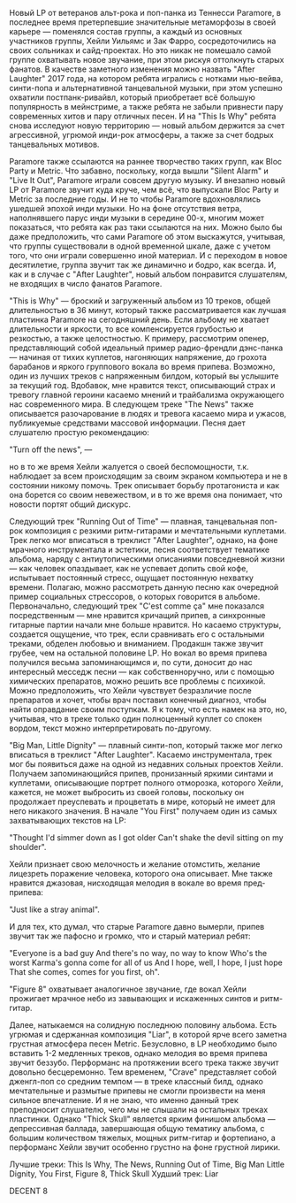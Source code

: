 Новый LP от ветеранов альт-рока и поп-панка из Теннесси Paramore, в последнее время претерпевшие значительные метаморфозы в своей карьере — поменялся состав группы, а каждый из основных участников группы, Хейли Уильямс и Зак Фарро, сосредоточились на своих сольниках и сайд-проектах. Но это никак не помешало самой группе охватывать новое звучание, при этом рискуя оттолкнуть старых фанатов. В качестве заметного изменения можно назвать "After Laughter" 2017 года, на котором ребята игрались с нотками нью-вейва, синти-попа и альтернативной танцевальной музыки, при этом успешно охватили постпанк-ривайвл, который приобретает всё большую популярность в мейнстриме, а также ребята не забыли привнести пару современных хитов и пару отличных песен. И на "This Is Why" ребята снова исследуют новую территорию — новый альбом держится за счет агрессивной, угрюмой инди-рок атмосферы, а также за счет бодрых танцевальных мотивов.

Paramore также ссылаются на раннее творчество таких групп, как Bloc Party и Metric. Что забавно, поскольку, когда вышли "Silent Alarm" и "Live It Out", Paramore играли совсем другую музыку. И внезапно новый LP от Paramore звучит куда круче, чем всё, что выпускали Bloc Party и Metric за последние годы. И не то чтобы Paramore вдохновлялись ушедшей эпохой инди музыки. Но на фоне отсутствия ветра, наполнявшего парус инди музыки в середине 00-х, многим может показаться, что ребята как раз таки ссылаются на них. Можно было бы даже предположить, что сами Paramore об этом выскажутся, учитывая, что группы существовали в одной временной шкале, даже с учетом того, что они играли совершенно иной материал. И с переходом в новое десятилетие, группа звучит так же динамично и бодро, как всегда. И, как и в случае с "After Laughter", новый альбом понравится слушателям, не входящих в число фанатов Paramore.

"This is Why" — броский и загруженный альбом из 10 треков, общей длительностью в 36 минут, который также рассматривается как лучшая пластинка Paramore на сегодняшний день. Если альбому не хватает длительности и яркости, то все компенсируется грубостью и резкостью, а также целостностью. К примеру, рассмотрим опенер, представляющий собой идеальный пример радио-френдли дэнс-панка — начиная от тихих куплетов, нагоняющих напряжение, до грохота барабанов и яркого группового вокала во время припева. Возможно, один из лучших треков с напряженным билдом, который вы услышите за текущий год. Вдобавок, мне нравится текст, описывающий страх и тревогу главной героини касаемо мнений и трайбализма окружающего нас современного мира. В следующем треке "The News" также описывается разочарование в людях и тревога касаемо мира и ужасов, публикуемые средствами массовой информации. Песня дает слушателю простую рекомендацию:

"Turn off the news", —

но в то же время Хейли жалуется о своей беспомощности, т.к. наблюдает за всем происходящим за своим экраном компьютера и не в состоянии никому помочь. Трек описывает борьбу протагониста и как она борется со своим невежеством, и в то же время она понимает, что новости портят общий дискурс.

Следующий трек "Running Out of Time" — плавная, танцевальная поп-рок композиция с резкими ритм-гитарами и мечтательными куплетами. Трек легко мог вписаться в треклист "After Laughter", однако, на фоне мрачного инструментала и эстетики, песня соответствует тематике альбома, наряду с антиутопическими описаниями повседневной жизни — как человек опаздывает, как не успевает допить свой кофе, испытывает постоянный стресс, ощущает постоянную нехватку времени. Полагаю, можно рассмотреть данную песню как очередной пример социальных стрессоров, о которых говорится в альбоме. Первоначально, следующий трек "C'est comme ça" мне показался посредственным — мне нравится кричащий припев, а синхронные гитарные партии начали мне больше нравится. Но касаемо структуры, создается ощущение, что трек, если сравнивать его с остальными треками, обделен любовью и вниманием. Продакшн также звучит грубее, чем на остальной половине LP. Но вокал во время припева получился весьма запоминающимся и, по сути, доносит до нас интересный месседж песни — как собственноручно, или с помощью химических препаратов, можно решить все проблемы с психикой. Можно предположить, что Хейли чувствует безразличие после препаратов и хочет, чтобы врач поставил конечный диагноз, чтобы найти оправдание своим поступкам. Я к тому, что есть намек на это, но, учитывая, что в треке только один полноценный куплет со спокен вордом, текст можно интерпретировать по-другому.

"Big Man, Little Dignity" — плавный синти-поп, который также мог легко вписаться в треклист "After Laughter". Касаемо инструментала, трек мог бы появиться даже на одной из недавних сольных проектов Хейли. Получаем запоминающийся припев, пронизанный яркими синтами и куплетами, описывающие портрет полного отморозка, которого Хейли, кажется, не может выбросить из своей головы, поскольку он продолжает преуспевать и процветать в мире, который не имеет для него никакого значения. В начале "You First" получаем один из самых захватывающих текстов на LP:

"Thought I'd simmer down as I got older
Can't shake the devil sitting on my shoulder".

Хейли признает свою мелочность и желание отомстить, желание лицезреть поражение человека, которого она описывает. Мне также нравится джазовая, нисходящая мелодия в вокале во время пред-припева:

"Just like a stray animal".

И для тех, кто думал, что старые Paramore давно вымерли, припев звучит так же пафосно и громко, что и старый материал ребят:

"Everyone is a bad guy
And there's no way, no way to know
Who's the worst
Karma's gonna come for all of us
And I hope, well, I hope, I just hope
That she comes, comes for you first, oh".

"Figure 8" охватывает аналогичное звучание, где вокал Хейли прожигает мрачное небо из завывающих и искаженных синтов и ритм-гитар.

Далее, натыкаемся на солидную последнюю половину альбома. Есть угрюмая и сдержанная композиция "Liar", в которой ярче всего заметна грустная атмосфера песен Metric. Безусловно, в LP необходимо было вставить 1-2 медленных треков, однако мелодия во время припева звучит беззубо. Перформанс на протяжении всего трека также звучит довольно бесцеремонно. Тем временем, "Crave" представляет собой дженгл-поп со средним темпом — в треке классный билд, однако мечтательные и размытые припевы не смогли произвести на меня сильное впечатление. И я не знаю, что именно данный трек преподносит слушателю, чего мы не слышали на остальных треках пластинки. Однако "Thick Skull" является ярким финишом альбома — депрессивная баллада, завершающая общую тематику альбома, с большим количеством тяжелых, мощных ритм-гитар и фортепиано, а перформанс Хейли звучит особенно грустно на фоне грустной лирики.

Лучшие треки: This Is Why, The News, Running Out of Time, Big Man Little Dignity, You First, Figure 8, Thick Skull
Худший трек: Liar

DECENT 8
